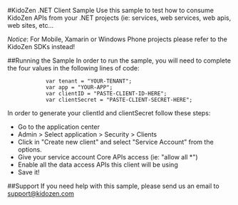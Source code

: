 #KidoZen .NET Client Sample
Use this sample to test how to consume KidoZen APIs from your
.NET projects (ie: services, web services, web apis, web sites, etc...
 
*Notice*: For Mobile, Xamarin or Windows Phone projects please refer
to the KidoZen SDKs instead!

##Running the Sample
In order to run the sample, you will need to complete the four
values in the following lines of code:
```
			var tenant = "YOUR-TENANT";
			var app = "YOUR-APP";
			var clientID = "PASTE-CLIENT-ID-HERE";
			var clientSecret = "PASTE-CLIENT-SECRET-HERE";
```

In order to generate your clientId and clientSecret follow these steps:

* Go to the application center
* Admin > Select application > Security > Clients
* Click in "Create new client" and select "Service Account" from the options.
* Give your service account Core APIs access (ie: "allow all *")
* Enable all the data access APIs this client will be using
* Save it!

##Support
If you need help with this sample, please send us an email to support@kidozen.com
